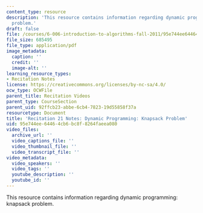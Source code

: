 ```yaml
---
content_type: resource
description: 'This resource contains information regarding dynamic programming: knapsack
  problem.'
draft: false
file: /courses/6-006-introduction-to-algorithms-fall-2011/95e744ee64464cb6bc8f8264faeea080_MIT6_006F11_rec21.pdf
file_size: 685495
file_type: application/pdf
image_metadata:
  caption: ''
  credit: ''
  image-alt: ''
learning_resource_types:
- Recitation Notes
license: https://creativecommons.org/licenses/by-nc-sa/4.0/
ocw_type: OCWFile
parent_title: Recitation Videos
parent_type: CourseSection
parent_uid: 92ffcb23-abbe-6cb4-7823-19d55858f37a
resourcetype: Document
title: 'Recitation 21 Notes: Dynamic Programming: Knapsack Problem'
uid: 95e744ee-6446-4cb6-bc8f-8264faeea080
video_files:
  archive_url: ''
  video_captions_file: ''
  video_thumbnail_file: ''
  video_transcript_file: ''
video_metadata:
  video_speakers: ''
  video_tags: ''
  youtube_description: ''
  youtube_id: ''
---
```

This resource contains information regarding dynamic programming: knapsack problem.
